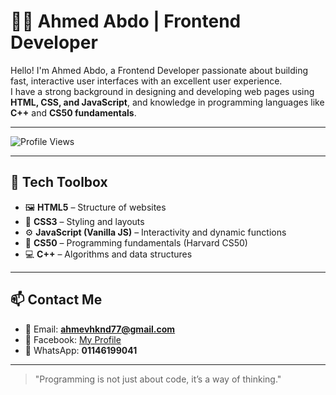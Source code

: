 # 👨‍💻 Ahmed Abdo | Frontend Developer

Hello! I'm Ahmed Abdo, a Frontend Developer passionate about building fast, interactive user interfaces with an excellent user experience.  
I have a strong background in designing and developing web pages using **HTML, CSS, and JavaScript**, and knowledge in programming languages like **C++** and **CS50 fundamentals**.

---

![Profile Views](https://komarev.com/ghpvc/?username=Ahmed-Abdo&label=Profile%20Views&color=0e75b6&style=flat)

---

## 🧰 Tech Toolbox

- 🖼️ **HTML5** – Structure of websites  
- 🎨 **CSS3** – Styling and layouts  
- ⚙️ **JavaScript (Vanilla JS)** – Interactivity and dynamic functions  
- 🧠 **CS50** – Programming fundamentals (Harvard CS50)  
- 💻 **C++** – Algorithms and data structures  

---

## 📫 Contact Me

- 📧 Email: **ahmevhknd77@gmail.com**  
- 📘 Facebook: [My Profile](https://www.facebook.com/photo/?fbid=508103477413103&set=a.107378874152234)  
- 📱 WhatsApp: **01146199041**  

---

> "Programming is not just about code, it’s a way of thinking."
